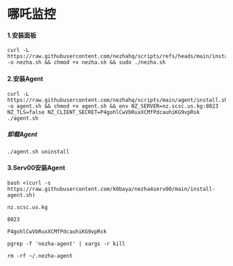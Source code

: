 # 哪吒监控



#### 1.安装面板

```
curl -L https://raw.githubusercontent.com/nezhahq/scripts/refs/heads/main/install.sh -o nezha.sh && chmod +x nezha.sh && sudo ./nezha.sh
```



#### 2.安装Agent

```
curl -L https://raw.githubusercontent.com/nezhahq/scripts/main/agent/install.sh -o agent.sh && chmod +x agent.sh && env NZ_SERVER=nz.scsc.us.kg:8023 NZ_TLS=false NZ_CLIENT_SECRET=P4gohlCwVbRuxXCMfPdcauhiKG9vpRsk ./agent.sh
```

##### 卸载Agent

```
./agent.sh uninstall
```



#### 3.Serv00安装Agent

```
bash <(curl -s https://raw.githubusercontent.com/k0baya/nezha4serv00/main/install-agent.sh)
```

```
nz.scsc.us.kg
```

```
8023
```

```
P4gohlCwVbRuxXCMfPdcauhiKG9vpRsk
```

```
pgrep -f 'nezha-agent' | xargs -r kill
```

```
rm -rf ~/.nezha-agent
```

